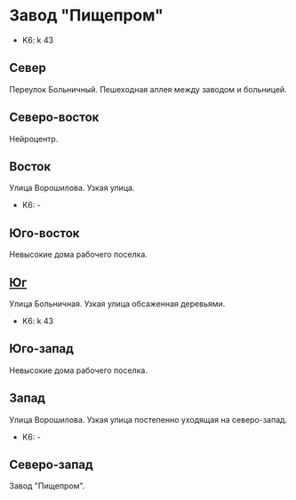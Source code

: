 # Завод "Пищепром"

* K6:   k   43

## Север

Переулок Больничный.
Пешеходная аллея между заводом и больницей.

## Северо-восток

Нейроцентр.

## Восток

Улица Ворошилова.
Узкая улица.

* K6:   -

## Юго-восток

Невысокие дома рабочего поселка.

## [Юг](./10360085.md)

Улица Больничная.
Узкая улица обсаженная деревьями.

* K6:   k   43

## Юго-запад

Невысокие дома рабочего поселка.

## Запад

Улица Ворошилова.
Узкая улица постепенно уходящая на северо-запад.

* K6:   -

## Северо-запад

Завод "Пищепром".
